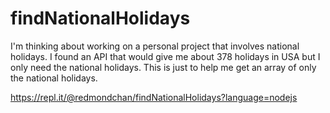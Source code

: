 # findNationalHolidays

I'm thinking about working on a personal project that involves national holidays. 
I found an API that would give me about 378 holidays in USA but I only need the national holidays. 
This is just to help me get an array of only the national holidays.

https://repl.it/@redmondchan/findNationalHolidays?language=nodejs
